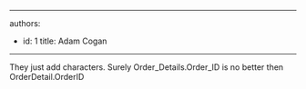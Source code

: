 

---
authors:
  - id: 1
    title: Adam Cogan
---




<span class='intro'> They just add characters. Surely Order_Details.Order_ID is no better then OrderDetail.OrderID 
 </span>




